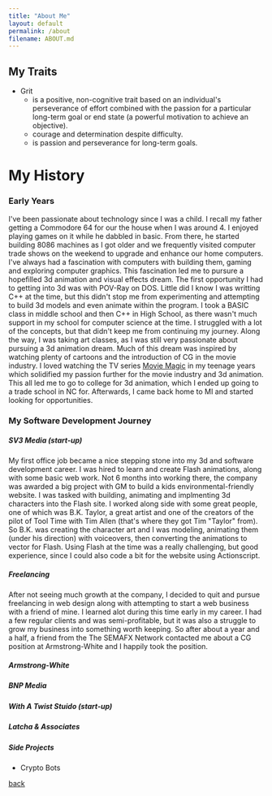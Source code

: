 ```yaml
---
title: "About Me"
layout: default
permalink: /about
filename: ABOUT.md
---
```

<!-- layout: template -->

## My Traits
- Grit
  - is a positive, non-cognitive trait based on an individual's perseverance of effort combined with the passion for a particular long-term goal or end state (a powerful motivation to achieve an objective).
  - courage and determination despite difficulty.
  - is passion and perseverance for long-term goals.

# My History
### Early Years
I've been passionate about technology since I was a child. I recall my father getting a Commodore 64
for our the house when I was around 4. I enjoyed playing games on it while he dabbled in basic. 
From there, he started building 8086 machines as I got older and we frequently visited 
computer trade shows on the weekend to upgrade and enhance our home computers. I've always
had a fascination with computers with building them, gaming and exploring computer graphics.
This fascination led me to pursure a hopefilled 3d animation and visual effects dream. The
first opportunity I had to getting into 3d was with POV-Ray on DOS. Little did I know I was
writting C++ at the time, but this didn't stop me from experimenting and attempting to build
3d models and even animate within the program. I took a BASIC class in middle school and
then C++ in High School, as there wasn't much support in my school for computer science at
the time. I struggled with a lot of the concepts, but that didn't keep me from continuing
my journey. Along the way, I was taking art classes, as I was still very passionate about
pursuing a 3d animation dream. Much of this dream was inspired by watching plenty of cartoons
and the introduction of CG in the movie industry. I loved watching the TV series 
[Movie Magic](https://www.imdb.com/title/tt0108865/) in my teenage years which solidified my 
passion further for the movie industry and 3d animation. This all led me to go to college for 
3d animation, which I ended up going to a trade school in NC for. Afterwards, I came back home
to MI and started looking for opportunities.

### My Software Development Journey
##### SV3 Media (start-up)
My first office job became a nice stepping stone into my 3d and software development career. I was hired
to learn and create Flash animations, along with some basic web work. Not 6 months into working
there, the company was awarded a big project with GM to build a kids environmental-friendly website.
I was tasked with building, animating and implmenting 3d characters into the Flash site. I worked 
along side with some great people, one of which was B.K. Taylor, a great artist and one of the creators
of the pilot of Tool Time with Tim Allen (that's where they got Tim "Taylor" from). So B.K. was creating
the character art and I was modeling, animating them (under his direction) with voiceovers, then converting
the animations to vector for Flash. Using Flash at the time was a really challenging, but good experience, 
since I could also code a bit for the website using Actionscript.

##### Freelancing
After not seeing much growth at the company, I decided to quit and pursue freelancing in web design along
with attempting to start a web business with a friend of mine. I learned alot during this time early in my
career. I had a few regular clients and was semi-profitable, but it was also a struggle to grow my business
into something worth keeping. So after about a year and a half, a friend from the The SEMAFX Network contacted
me about a CG position at Armstrong-White and I happily took the position.

##### Armstrong-White

##### BNP Media

##### With A Twist Stuido (start-up)

##### Latcha & Associates

##### Side Projects
- Crypto Bots



[back](tdsticks.github.io)
